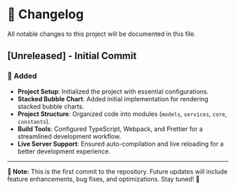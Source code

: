 # 📌 Changelog

All notable changes to this project will be documented in this file.

## [Unreleased] - Initial Commit

### 🚀 Added

- **Project Setup**: Initialized the project with essential configurations.
- **Stacked Bubble Chart**: Added initial implementation for rendering stacked bubble charts.
- **Project Structure**: Organized code into modules (`models`, `services`, `core`, `constants`).
- **Build Tools**: Configured TypeScript, Webpack, and Prettier for a streamlined development workflow.
- **Live Server Support**: Ensured auto-compilation and live reloading for a better development experience.

---

**📝 Note:** This is the first commit to the repository. Future updates will include feature enhancements, bug fixes, and optimizations. Stay tuned! 🚀
